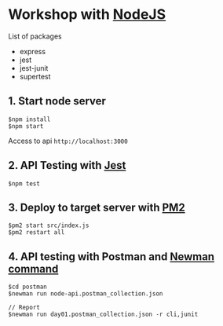 # Workshop with [NodeJS](https://nodejs.org/en/)

List of packages
* express
* jest
* jest-junit
* supertest

## 1. Start node server
```
$npm install
$npm start
```

Access to api `http://localhost:3000`

## 2. API Testing with [Jest](https://jestjs.io/)
```
$npm test
```

## 3. Deploy to target server with [PM2](https://pm2.keymetrics.io/docs/usage/quick-start/)
```
$pm2 start src/index.js
$pm2 restart all
```

## 4. API testing with Postman and [Newman command](https://www.npmjs.com/package/newman)
```
$cd postman
$newman run node-api.postman_collection.json

// Report
$newman run day01.postman_collection.json -r cli,junit
```
